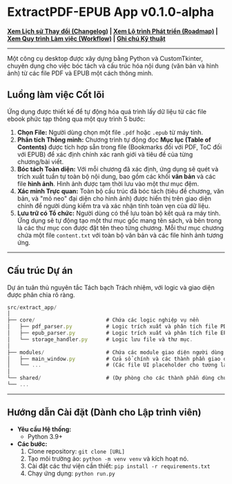 # ExtractPDF-EPUB App v0.1.0-alpha

**[Xem Lịch sử Thay đổi (Changelog)](CHANGELOG.md) | [Xem Lộ trình Phát triển (Roadmap)](ROADMAP.md) | [Xem Quy trình Làm việc (Workflow)](WORKFLOW.md) | [Ghi chú Kỹ thuật](TECHNICAL_NOTES.md)**

---

Một công cụ desktop được xây dựng bằng Python và CustomTkinter, chuyên dụng cho việc bóc tách và cấu trúc hóa nội dung (văn bản và hình ảnh) từ các file PDF và EPUB một cách thông minh.



## Luồng làm việc Cốt lõi

Ứng dụng được thiết kế để tự động hóa quá trình lấy dữ liệu từ các file ebook phức tạp thông qua một quy trình 5 bước:

1.  **Chọn File:** Người dùng chọn một file `.pdf` hoặc `.epub` từ máy tính.
2.  **Phân tích Thông minh:** Chương trình tự động đọc **Mục lục (Table of Contents)** được tích hợp sẵn trong file (Bookmarks đối với PDF, ToC đối với EPUB) để xác định chính xác ranh giới và tiêu đề của từng chương/bài viết.
3.  **Bóc tách Toàn diện:** Với mỗi chương đã xác định, ứng dụng sẽ quét và trích xuất tuần tự toàn bộ nội dung, bao gồm các khối **văn bản** và các file **hình ảnh**. Hình ảnh được tạm thời lưu vào một thư mục đệm.
4.  **Xác minh Trực quan:** Toàn bộ cấu trúc đã bóc tách (tiêu đề chương, văn bản, và "mỏ neo" đại diện cho hình ảnh) được hiển thị trên giao diện chính để người dùng kiểm tra và xác nhận tính toàn vẹn của dữ liệu.
5.  **Lưu trữ có Tổ chức:** Người dùng có thể lưu toàn bộ kết quả ra máy tính. Ứng dụng sẽ tự động tạo một thư mục gốc mang tên sách, và bên trong là các thư mục con được đặt tên theo từng chương. Mỗi thư mục chương chứa một file `content.txt` với toàn bộ văn bản và các file hình ảnh tương ứng.

---
## Cấu trúc Dự án

Dự án tuân thủ nguyên tắc Tách bạch Trách nhiệm, với logic và giao diện được phân chia rõ ràng.


``` javascript
src/extract_app/
│
├── core/                       # Chứa các logic nghiệp vụ nền
│   ├── pdf_parser.py           # Logic trích xuất và phân tích file PDF.
│   ├── epub_parser.py          # Logic trích xuất và phân tích file EPUB.
│   └── storage_handler.py      # Logic lưu file và thư mục.
│
├── modules/                    # Chứa các module giao diện người dùng
│   ├── main_window.py          # Cửa sổ chính và các thành phần giao diện.
│   └── ...                     # (Các file UI placeholder cho tương lai)
│
└── shared/                     # (Dự phòng cho các thành phần dùng chung)
└── ...

```

---
## Hướng dẫn Cài đặt (Dành cho Lập trình viên)

* **Yêu cầu Hệ thống:**
    * Python 3.9+
* **Các bước:**
    1.  Clone repository: `git clone [URL]`
    2.  Tạo môi trường ảo: `python -m venv venv` và kích hoạt nó.
    3.  Cài đặt các thư viện cần thiết: `pip install -r requirements.txt`
    4.  Chạy ứng dụng: `python run.py`
